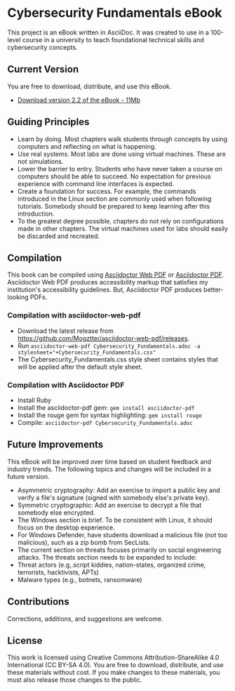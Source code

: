 # Cybersecurity Fundamentals eBook

This project is an eBook written in AsciiDoc. It was created to use in a 100-level course in a university to teach foundational technical skills and cybersecurity concepts. 

## Current Version

You are free to download, distribute, and use this eBook.

* [Download version 2.2 of the eBook - 11Mb](https://github.com/jimmarq/cyfunbook/releases/download/v2.2/Cybersecurity_Fundamentals-2.2.pdf)

## Guiding Principles

* Learn by doing. Most chapters walk students through concepts by using computers and reflecting on what is happening.
* Use real systems. Most labs are done using virtual machines. These are not simulations.
* Lower the barrier to entry. Students who have never taken a course on computers should be able to succeed. No expectation for previous experience with command line interfaces is expected.
* Create a foundation for success. For example, the commands introduced in the Linux section are commonly used when following tutorials. Somebody should be prepared to keep learning after this introduction.
* To the greatest degree possible, chapters do not rely on configurations made in other chapters. The virtual machines used for labs should easily be discarded and recreated.

## Compilation

This book can be compiled using [Asciidoctor Web PDF](https://github.com/Mogztter/asciidoctor-web-pdf) or [Asciidoctor PDF](https://docs.asciidoctor.org/pdf-converter/latest/install/). Asciidoctor Web PDF produces accessibility markup that satisfies my institution's accessibility guidelines. But, Asciidoctor PDF produces better-looking PDFs.

### Compilation with asciidoctor-web-pdf

* Download the latest release from https://github.com/Mogztter/asciidoctor-web-pdf/releases.
* Run ```asciidoctor-web-pdf Cybersecurity_Fundamentals.adoc -a stylesheet="+Cybersecurity_Fundamentals.css"```
* The Cybersecurity_Fundamentals.css style sheet contains styles that will be applied after the default style sheet.

### Compilation with Asciidoctor PDF

* Install Ruby
* Install the asciidoctor-pdf gem: ```gem install asciidoctor-pdf```
* Install the rouge gem for syntax highlighting: ```gem install rouge```
* Compile: ```asciidoctor-pdf Cybersecurity_Fundamentals.adoc```

## Future Improvements

This eBook will be improved over time based on student feedback and industry trends. The following topics and changes will be included in a future version.

* Asymmetric cryptography: Add an exercise to import a public key and verify a file's signature (signed with somebody else's private key).
* Symmetric cryptographic: Add an exercise to decrypt a file that somebody else encrypted.
* The Windows section is brief. To be consistent with Linux, it should focus on the desktop experience.
* For Windows Defender, have students download a malicious file (not too malicious), such as a zip bomb from SecLists.
* The current section on threats focuses primarily on social engineering attacks. The threats section needs to be expanded to include:
* Threat actors (e.g,.script kiddies, nation-states, organized crime, terrorists, hacktivists, APTs)
* Malware types (e.g., botnets, ransomware)

## Contributions

Corrections, additions, and suggestions are welcome.

## License

This work is licensed using Creative Commons Attribution-ShareAlike 4.0 International (CC BY-SA 4.0). You are free to download, distribute, and use these materials without cost. If you make changes to these materials, you must also release those changes to the public.
